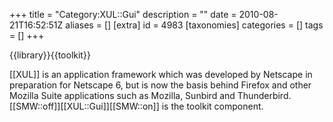 +++
title = "Category:XUL::Gui"
description = ""
date = 2010-08-21T16:52:51Z
aliases = []
[extra]
id = 4983
[taxonomies]
categories = []
tags = []
+++

{{library}}{{toolkit}}

[[XUL]] is an application framework which was developed by Netscape in preparation for Netscape 6, but is now the basis behind Firefox and other Mozilla Suite applications such as Mozilla, Sunbird and Thunderbird.  [[SMW::off]][[XUL::Gui]][[SMW::on]] is the toolkit component.
